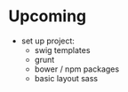 # Upcoming

* set up project:
    * swig templates
    * grunt
    * bower / npm packages
    * basic layout sass
